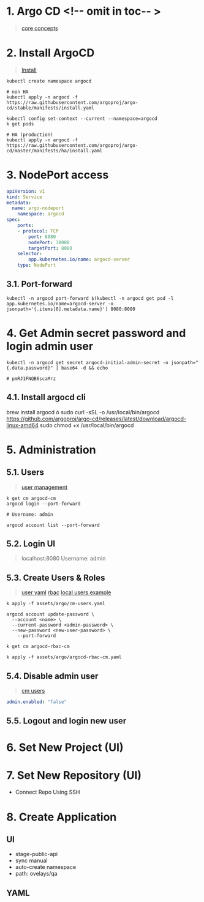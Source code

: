 # 1. Argo CD <!-- omit in toc-- >
>[core concepts](https://argo-cd.readthedocs.io/en/stable/core_concepts/)

# 2. Install ArgoCD
>[Install](https://argo-cd.readthedocs.io/en/stable/operator-manual/installation/)

```vim
kubectl create namespace argocd

# non HA
kubectl apply -n argocd -f https://raw.githubusercontent.com/argoproj/argo-cd/stable/manifests/install.yaml

kubectl config set-context --current --namespace=argocd
k get pods

# HA (production)
kubectl apply -n argocd -f https://raw.githubusercontent.com/argoproj/argo-cd/master/manifests/ha/install.yaml
```

# 3. NodePort access
```yaml
apiVersion: v1
kind: Service
metadata:
  name: argo-nodeport
	namespace: argocd
spec:
	ports:
	- protocol: TCP
		port: 8080
		nodePort: 30088
		targetPort: 8080
	selector:
		app.kubernetes.io/name: argocd-server
	type: NodePort
```

## 3.1. Port-forward
```vim
kubectl -n argocd port-forward $(kubectl -n argocd get pod -l app.kubernetes.io/name=argocd-server -o jsonpath='{.items[0].metadata.name}') 8080:8080

```

# 4. Get Admin secret password and login admin user
```vim
kubectl -n argocd get secret argocd-initial-admin-secret -o jsonpath="{.data.password}" | base64 -d && echo

# pmRJ1FNQB6scaMrz
```

## 4.1. Install argocd cli
brew install argocd
ó
sudo curl -sSL -o /usr/local/bin/argocd https://github.com/argoproj/argo-cd/releases/latest/download/argocd-linux-amd64
sudo chmod +x /usr/local/bin/argocd

# 5. Administration
## 5.1. Users
> [user management](https://argo-cd.readthedocs.io/en/stable/operator-manual/user-management/)
```vim
k get cm argocd-cm
argocd login --port-forward

# Username: admin

argocd account list --port-forward
```
## 5.2. Login UI
> localhost:8080
> Username: admin

## 5.3. Create Users & Roles
> [user yaml](./assets/argo/cm-users.yaml)
> [rbac](https://argo-cd.readthedocs.io/en/stable/operator-manual/rbac/)
> [local users example](https://faun.pub/create-argo-cd-local-users-9e830db3763f)
```vim
k apply -f assets/argo/cm-users.yaml

argocd account update-password \
  --account <name> \
  --current-password <admin-password> \
  --new-password <new-user-password> \
	--port-forward
```

```vim
k get cm argocd-rbac-cm

k apply -f assets/argo/argocd-rbac-cm.yaml
```

## 5.4. Disable admin user
> [cm users](./assets/argo/cm-users.yaml)
```yaml
admin.enabled: "false"
```

## 5.5. Logout and login new user


# 6. Set New Project (UI)

# 7. Set New Repository (UI)
- Connect Repo Using SSH

# 8. Create Application
## UI
- stage-public-api
- sync manual
- auto-create namespace
- path: ovelays/qa
## YAML

